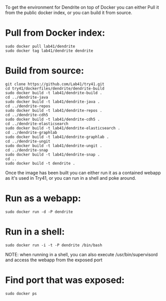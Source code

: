 To get the environment for Dendrite on top of Docker you can either Pull it from the public docker index, or you can build it from source.

Pull from Docker index:
=======================
```
sudo docker pull lab41/dendrite
sudo docker tag lab41/dendrite dendrite
```

Build from source:
==================
```
git clone https://github.com/Lab41/try41.git
cd try41/dockerfiles/dendrite/dendrite-build
sudo docker build -t lab41/dendrite-build .
cd ../dendrite-java
sudo docker build -t lab41/dendrite-java .
cd ../dendrite-repos
sudo docker build -t lab41/dendrite-repos .
cd ../dendrite-cdh5
sudo docker build -t lab41/dendrite-cdh5 .
cd ../dendrite-elasticsearch
sudo docker build -t lab41/dendrite-elasticsearch .
cd ../dendrite-graphlab
sudo docker build -t lab41/dendrite-graphlab .
cd ../dendrite-ungit
sudo docker build -t lab41/dendrite-ungit .
cd ../dendrite-snap
sudo docker build -t lab41/dendrite-snap .
cd ..
sudo docker build -t dendrite .
```

Once the image has been built you can either run it as a contained webapp as it's used in Try41, or you can run in a shell and poke around.

Run as a webapp:
================
```
sudo docker run -d -P dendrite
```

Run in a shell:
===============
```
sudo docker run -i -t -P dendrite /bin/bash
```

NOTE: when running in a shell, you can also execute /usr/bin/supervisord and access the webapp from the exposed port

Find port that was exposed:
===========================
```
sudo docker ps
```
